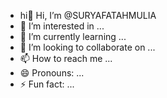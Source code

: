 - hi👋 Hi, I’m @SURYAFATAHMULIA
- 👀 I’m interested in ...
- 🌱 I’m currently learning ...
- 💞️ I’m looking to collaborate on ...
- 📫 How to reach me ...
- 😄 Pronouns: ...
- ⚡ Fun fact: ...

<!---
SURYAFATAHMULIA/SURYAFATAHMULIA is a ✨ special ✨ repository because its `README.md` (this file) appears on your GitHub profile.
You can click the Preview link to take a look at your changes.
--->
